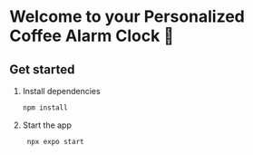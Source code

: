 # Welcome to your Personalized Coffee Alarm Clock 👋

## Get started

1. Install dependencies

   ```bash
   npm install
   ```

2. Start the app

   ```bash
    npx expo start
   ```
